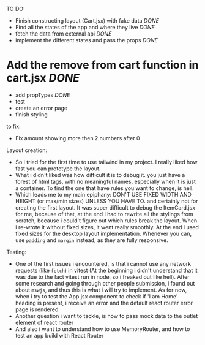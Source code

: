 TO DO:
- Finish constructing layout (Cart.jsx) with fake data          *DONE*
- Find all the states of the app and where they live            *DONE*
- fetch the data from external api                              *DONE*
- implement the different states and pass the props             *DONE*
 # Add the remove from cart function in cart.jsx                *DONE*
- add propTypes                                                 *DONE*
- test 
- create an error page
- finish styling

to fix: 
- Fix amount showing more then 2 numbers after 0


Layout creation: 
- So i tried for the first time to use tailwind in my project. I really liked how fast you can prototype
the layout. 
- What i didn't liked was how difficult it is to debug it. you just have a forest of html tags, with no meaningful names, especially when it is just a container. To find the one that have rules you want to change, is hell.
- Which leads me to my main epiphany: DON'T USE FIXED WIDTH AND HEIGHT (or max/min sizes) UNLESS YOU HAVE TO.
and certainly not for creating the first layout. It was super difficult to debug the ItemCard.jsx for me, because of that, at the end i had to rewrite all the stylings from scratch, because i could't figure out which rules break the layout. When i re-wrote it without fixed sizes, it went really smoothly. At the end i used fixed sizes for the desktop layout implementation. Whenever you can, use `padding` and `margin` instead, as they are fully responsive.

Testing: 
- One of the first issues i encountered, is that i cannot use any network requests (like `fetch`)
in vitest (At the beginning i didn't understand that it was due to the fact vitest run in node, so i freaked out like hell). After some research and going through other people submission, i found out about `mswjs`, and thus this is what i will try to implement. As for now, when i try to test the App.jsx component to check if 'I am Home' heading is present, i receive an error and the default react router error page is rendered
- Another question i want to tackle, is how to pass mock data to the outlet element of react router
- And also i want to understand how to use MemoryRouter, and how to test an app build with React Router